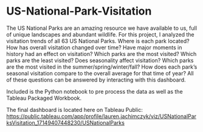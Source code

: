 # US-National-Park-Visitation

The US National Parks are an amazing resource we have available to us, full of unique landscapes and abundant wildlife. For this project, I analyzed the visitation trends of all 63 US National Parks. Where is each park located? How has overall visitation changed over time? Have major moments in history had an effect on visitation? Which parks are the most visited? Which parks are the least visited? Does seasonality affect visitation? Which parks are the most visited in the summer/spring/winter/fall? How does each park’s seasonal visitation compare to the overall average for that time of year? All of these questions can be answered by interacting with this dashboard.

Included is the Python notebook to pre process the data as well as the Tableau Packaged Workbook. 

The final dashboard is located here on Tableau Public: https://public.tableau.com/app/profile/lauren.jachimczyk/viz/USNationalParksVisitation_17149407448230/USNationalParks
